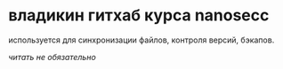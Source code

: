 # владикин гитхаб курса nanosecc
используется для синхронизации файлов, контроля версий, бэкапов.

*читать не обязательно*
